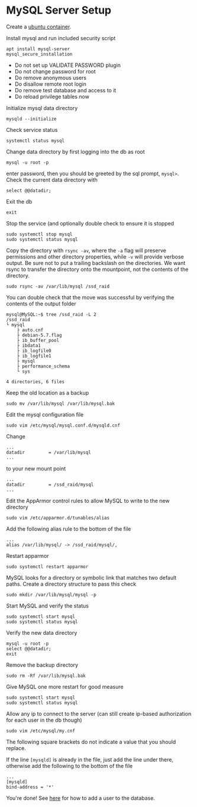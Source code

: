 # MySQL Server Setup

Create a [ubuntu container](../../baremetal/ubuntu.md).

Install mysql and run included security script

```
apt install mysql-server
mysql_secure_installation
```

* Do not set up VALIDATE PASSWORD plugin
* Do not change password for root
* Do remove anonymous users
* Do disallow remote root login
* Do remove test database and access to it
* Do reload privilege tables now

Initialize mysql data directory

```
mysqld --initialize
```

Check service status

```
systemctl status mysql
```

Change data directory by first logging into the db as root

```
mysql -u root -p
```

enter password, then you should be greeted by the sql prompt, `mysql>`. Check the current data directory with

```
select @@datadir;
```

Exit the db

```
exit
```

Stop the service (and optionally double check to ensure it is stopped

```
sudo systemctl stop mysql
sudo systemctl status mysql
```

Copy the directory with `rsync -av`, where the `-a` flag will preserve permissions and other directory properties,
while `-v` will provide verbose output. Be sure not to put a trailing backslash on the directories.
We want rsync to transfer the directory onto the mountpoint, not the contents of the directory.

```
sudo rsync -av /var/lib/mysql /ssd_raid
```

You can double check that the move was successful by verifying the contents of the output folder

```
mysql@MySQL:~$ tree /ssd_raid -L 2 
/ssd_raid 
└ mysql
	├ auto.cnf
	├ debian-5.7.flag
	├ ib_buffer_pool
	├ ibdata1
	├ ib_logfile0
	├ ib_logfile1
	├ mysql
	├ performance_schema
	└ sys

4 directories, 6 files
```

Keep the old location as a backup

```
sudo mv /var/lib/mysql /var/lib/mysql.bak
```

Edit the mysql configuration file

```
sudo vim /etc/mysql/mysql.conf.d/mysqld.cnf
```

Change

```
...
datadir         = /var/lib/mysql
...
```

to your new mount point

```
...
datadir         = /ssd_raid/mysql
...
```

Edit the AppArmor control rules to allow MySQL to write to the new directory

```
sudo vim /etc/apparmor.d/tunables/alias
```

Add the following alias rule to the bottom of the file

```
...
alias /var/lib/mysql/ -> /ssd_raid/mysql/,
```

Restart apparmor

```
sudo systemctl restart apparmor
```

MySQL looks for a directory or symbolic link that matches two default paths. Create a directory structure to pass this check

```
sudo mkdir /var/lib/mysql/mysql -p
```

Start MySQL and verify the status

```
sudo systemctl start mysql
sudo systemctl status mysql
```

Verify the new data directory

```
mysql -u root -p
select @@datadir;
exit
```

Remove the backup directory

```
sudo rm -Rf /var/lib/mysql.bak
```

Give MySQL one more restart for good measure

```
sudo systemctl start mysql
sudo systemctl status mysql
```

Allow any ip to connect to  the server (can still create ip-based authorization for each user in the db though)

```
sudo vim /etc/mysql/my.cnf
```

The following square brackets do not indicate a value that you should replace.

If the line `[mysqld]` is already in the file, just add the line under there, otherwise add the following to the bottom of the file

```
...
[mysqld]
bind-address = '*'
```

You're done! See [here](./adduser.md) for how to add a user to the database.
